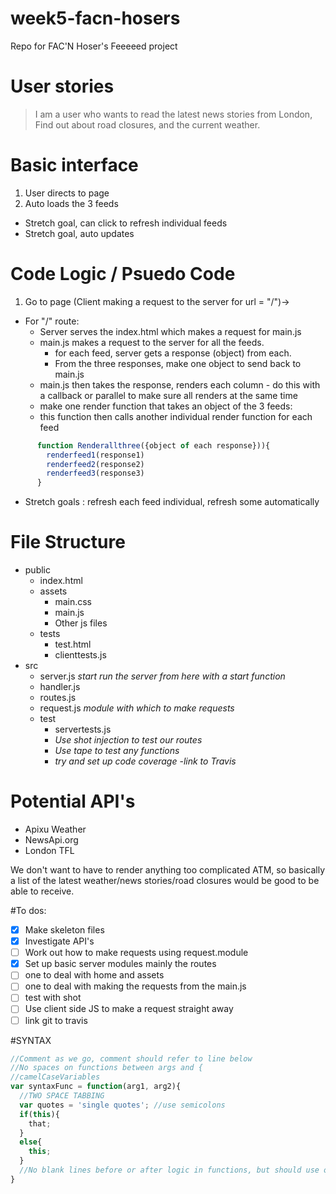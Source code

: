 # week5-facn-hosers
Repo for FAC'N Hoser's Feeeeed project

# User stories

> I am a user who wants to read the latest news stories from London, Find out about road closures, and the current weather.

# Basic interface

1. User directs to page
2. Auto loads the 3 feeds
  - Stretch goal, can click to refresh individual feeds
  - Stretch goal, auto updates

# Code Logic / Psuedo Code

1. Go to page (Client making a request to the server for url = "/")->
  - For "/" route:
    - Server serves the index.html which makes a request for main.js
    - main.js makes a request to the server for all the feeds.
      - for each feed, server gets a response (object) from each.
      - From the three responses, make one object to send back to main.js
    - main.js then takes the response, renders each column - do this with a callback or parallel to make sure all renders at the same time
     - make one render function that takes an object of the 3 feeds:
      - this function then calls another individual render function for each feed
```js
      function Renderallthree({object of each response})){
        renderfeed1(response1)
        renderfeed2(response2)
        renderfeed3(response3)
      }
 ```
   - Stretch goals : refresh each feed individual, refresh some automatically

# File Structure

- public
  - index.html
  - assets
    - main.css
    - main.js
    - Other js files
  - tests
    - test.html
    - clienttests.js
- src
  - server.js *start run the server from here with a start function*
  - handler.js
  - routes.js
  - request.js *module with which to make requests*
  - test
    - servertests.js
    - *Use shot injection to test our routes*
    - *Use tape to test any functions*
    - *try and set up code coverage*
    -*link to Travis*


# Potential API's

- Apixu Weather
- NewsApi.org
- London TFL

We don't want to have to render anything too complicated ATM, so basically a list of the latest weather/news stories/road closures would be good to be able to receive.

#To dos:
- [x] Make skeleton files
- [x] Investigate API's
- [ ] Work out how to make requests using request.module
- [x] Set up basic server modules mainly the routes
 - [ ] one to deal with home and assets
 - [ ] one to deal with making the requests from the main.js
 - [ ] test with shot
- [ ] Use client side JS to make a request straight away
- [ ] link git to travis

#SYNTAX
```js
//Comment as we go, comment should refer to line below
//No spaces on functions between args and {
//camelCaseVariables
var syntaxFunc = function(arg1, arg2){
  //TWO SPACE TABBING
  var quotes = 'single quotes'; //use semicolons
  if(this){
    that;
  }
  else{
    this;
  }
  //No blank lines before or after logic in functions, but should use one to space out code when logically appropriate (maybe add a comment!)
}
```
